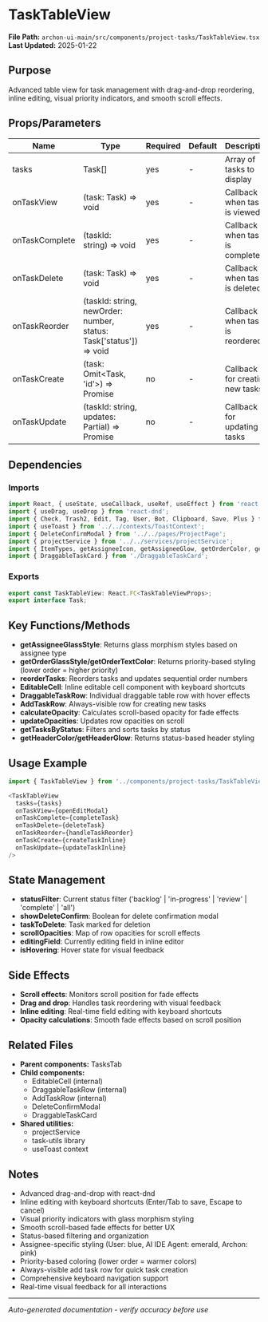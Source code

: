 # TaskTableView

**File Path:** `archon-ui-main/src/components/project-tasks/TaskTableView.tsx`
**Last Updated:** 2025-01-22

## Purpose
Advanced table view for task management with drag-and-drop reordering, inline editing, visual priority indicators, and smooth scroll effects.

## Props/Parameters
| Name | Type | Required | Default | Description |
|------|------|----------|---------|-------------|
| tasks | Task[] | yes | - | Array of tasks to display |
| onTaskView | (task: Task) => void | yes | - | Callback when task is viewed |
| onTaskComplete | (taskId: string) => void | yes | - | Callback when task is completed |
| onTaskDelete | (task: Task) => void | yes | - | Callback when task is deleted |
| onTaskReorder | (taskId: string, newOrder: number, status: Task['status']) => void | yes | - | Callback when task is reordered |
| onTaskCreate | (task: Omit<Task, 'id'>) => Promise<void> | no | - | Callback for creating new tasks |
| onTaskUpdate | (taskId: string, updates: Partial<Task>) => Promise<void> | no | - | Callback for updating tasks |

## Dependencies

### Imports
```javascript
import React, { useState, useCallback, useRef, useEffect } from 'react';
import { useDrag, useDrop } from 'react-dnd';
import { Check, Trash2, Edit, Tag, User, Bot, Clipboard, Save, Plus } from 'lucide-react';
import { useToast } from '../../contexts/ToastContext';
import { DeleteConfirmModal } from '../../pages/ProjectPage';
import { projectService } from '../../services/projectService';
import { ItemTypes, getAssigneeIcon, getAssigneeGlow, getOrderColor, getOrderGlow } from '../../lib/task-utils';
import { DraggableTaskCard } from './DraggableTaskCard';
```

### Exports
```javascript
export const TaskTableView: React.FC<TaskTableViewProps>;
export interface Task;
```

## Key Functions/Methods
- **getAssigneeGlassStyle**: Returns glass morphism styles based on assignee type
- **getOrderGlassStyle/getOrderTextColor**: Returns priority-based styling (lower order = higher priority)
- **reorderTasks**: Reorders tasks and updates sequential order numbers
- **EditableCell**: Inline editable cell component with keyboard shortcuts
- **DraggableTaskRow**: Individual draggable table row with hover effects
- **AddTaskRow**: Always-visible row for creating new tasks
- **calculateOpacity**: Calculates scroll-based opacity for fade effects
- **updateOpacities**: Updates row opacities on scroll
- **getTasksByStatus**: Filters and sorts tasks by status
- **getHeaderColor/getHeaderGlow**: Returns status-based header styling

## Usage Example
```javascript
import { TaskTableView } from '../components/project-tasks/TaskTableView';

<TaskTableView
  tasks={tasks}
  onTaskView={openEditModal}
  onTaskComplete={completeTask}
  onTaskDelete={deleteTask}
  onTaskReorder={handleTaskReorder}
  onTaskCreate={createTaskInline}
  onTaskUpdate={updateTaskInline}
/>
```

## State Management
- **statusFilter**: Current status filter ('backlog' | 'in-progress' | 'review' | 'complete' | 'all')
- **showDeleteConfirm**: Boolean for delete confirmation modal
- **taskToDelete**: Task marked for deletion
- **scrollOpacities**: Map of row opacities for scroll effects
- **editingField**: Currently editing field in inline editor
- **isHovering**: Hover state for visual feedback

## Side Effects
- **Scroll effects**: Monitors scroll position for fade effects
- **Drag and drop**: Handles task reordering with visual feedback
- **Inline editing**: Real-time field editing with keyboard shortcuts
- **Opacity calculations**: Smooth fade effects based on scroll position

## Related Files
- **Parent components:** TasksTab
- **Child components:** 
  - EditableCell (internal)
  - DraggableTaskRow (internal)
  - AddTaskRow (internal)
  - DeleteConfirmModal
  - DraggableTaskCard
- **Shared utilities:** 
  - projectService
  - task-utils library
  - useToast context

## Notes
- Advanced drag-and-drop with react-dnd
- Inline editing with keyboard shortcuts (Enter/Tab to save, Escape to cancel)
- Visual priority indicators with glass morphism styling
- Smooth scroll-based fade effects for better UX
- Status-based filtering and organization
- Assignee-specific styling (User: blue, AI IDE Agent: emerald, Archon: pink)
- Priority-based coloring (lower order = warmer colors)
- Always-visible add task row for quick task creation
- Comprehensive keyboard navigation support
- Real-time visual feedback for all interactions

---
*Auto-generated documentation - verify accuracy before use*
